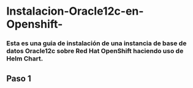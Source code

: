 # Instalacion-Oracle12c-en-Openshift-
### Esta es una guia de instalación de una instancia de base de datos Oracle12c sobre Red Hat OpenShift haciendo uso de Helm Chart.
## Paso 1
